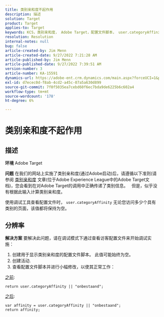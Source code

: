 ```yaml
---
title: 类别亲和度不起作用
description: 描述
solution: Target
product: Target
applies-to: Target
keywords: KCS，类别亲和度， Adobe Target，配置文件脚本， user.categoryAffinity
resolution: Resolution
internal-notes: null
bug: false
article-created-by: Jim Menn
article-created-date: 9/27/2022 7:21:28 AM
article-published-by: Jim Menn
article-published-date: 9/27/2022 7:39:51 AM
version-number: 3
article-number: KA-15591
dynamics-url: https://adobe-ent.crm.dynamics.com/main.aspx?forceUCI=1&pagetype=entityrecord&etn=knowledgearticle&id=05ff4dfb-343e-ed11-9db1-0022480866ad
exl-id: d7ecec0d-f8ab-4cd2-a45c-07a5a630d899
source-git-commit: 7f0f5035ea7cebd60f6ec7bda9de6225b6c602a4
workflow-type: tm+mt
source-wordcount: '178'
ht-degree: 6%

---
```


# 类别亲和度不起作用

## 描述


<b>环境</b>
Adobe Target

<b>问题</b>
在我们的网站上实施了类别亲和度(通过Adobe启动)后，请遵循以下准则(请参阅 [类别亲和度](https://docs.adobe.com/content/help/en/target/using/audiences/visitor-profiles/category-affinity.html "单击以关注链接https://docs.adobe.com/content/help/en/target/using/audiences/visitor-profiles/category-affinity.html") 文章(位于Adobe Experience League中的Adobe Target文档)，您会看到在对Adobe Target的调用中正确传递了类别信息。
 
但是，似乎没有根据此输入计算类别亲和度。

使用调试工具查看配置文件时， `user.categoryAffinity` 无论您访问多少个具有类别的页面，该值都将保持为空。


## 分辨率


<b>解决方案</b>
要解决此问题，请在调试模式下通过查看访客配置文件来开始调试实施：

1. 创建用于显示类别亲和度的配置文件脚本。 此值可能始终为空。
2. 创建活动.
3. 查看配置文件脚本并进行小幅修改，以使其正常工作：


<u>之前</u>:


```
return user.categoryAffinity || "onbestaand";
```


<u>之后</u>:


```
var affinity = user.categoryAffinity || "onbestaand";
return affinity;
```
